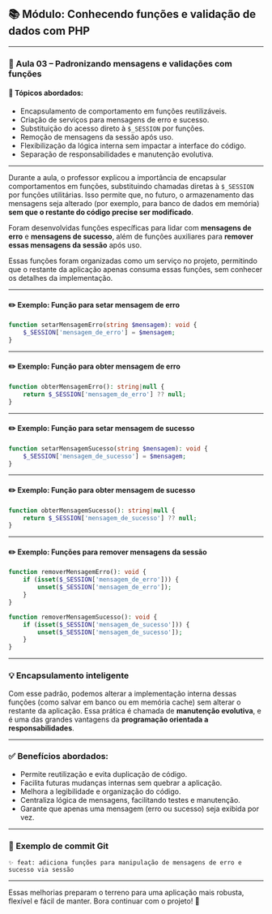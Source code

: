 ## 📚 Módulo: Conhecendo funções e validação de dados com PHP

---

### 🔹 Aula 03 – Padronizando mensagens e validações com funções

#### 🧩 Tópicos abordados:
- Encapsulamento de comportamento em funções reutilizáveis.
- Criação de serviços para mensagens de erro e sucesso.
- Substituição do acesso direto à `$_SESSION` por funções.
- Remoção de mensagens da sessão após uso.
- Flexibilização da lógica interna sem impactar a interface do código.
- Separação de responsabilidades e manutenção evolutiva.

---

Durante a aula, o professor explicou a importância de encapsular comportamentos em funções, substituindo chamadas diretas à `$_SESSION` por funções utilitárias. Isso permite que, no futuro, o armazenamento das mensagens seja alterado (por exemplo, para banco de dados em memória) **sem que o restante do código precise ser modificado**.

Foram desenvolvidas funções específicas para lidar com **mensagens de erro** e **mensagens de sucesso**, além de funções auxiliares para **remover essas mensagens da sessão** após uso.

Essas funções foram organizadas como um serviço no projeto, permitindo que o restante da aplicação apenas consuma essas funções, sem conhecer os detalhes da implementação.

---

#### ✏️ Exemplo: Função para setar mensagem de erro

```php
function setarMensagemErro(string $mensagem): void {
    $_SESSION['mensagem_de_erro'] = $mensagem;
}
```

---

#### ✏️ Exemplo: Função para obter mensagem de erro

```php
function obterMensagemErro(): string|null {
    return $_SESSION['mensagem_de_erro'] ?? null;
}
```

---

#### ✏️ Exemplo: Função para setar mensagem de sucesso

```php
function setarMensagemSucesso(string $mensagem): void {
    $_SESSION['mensagem_de_sucesso'] = $mensagem;
}
```

---

#### ✏️ Exemplo: Função para obter mensagem de sucesso

```php
function obterMensagemSucesso(): string|null {
    return $_SESSION['mensagem_de_sucesso'] ?? null;
}
```

---

#### ✏️ Exemplo: Funções para remover mensagens da sessão

```php
function removerMensagemErro(): void {
    if (isset($_SESSION['mensagem_de_erro'])) {
        unset($_SESSION['mensagem_de_erro']);
    }
}

function removerMensagemSucesso(): void {
    if (isset($_SESSION['mensagem_de_sucesso'])) {
        unset($_SESSION['mensagem_de_sucesso']);
    }
}
```

---

### 💡 Encapsulamento inteligente

Com esse padrão, podemos alterar a implementação interna dessas funções (como salvar em banco ou em memória cache) sem alterar o restante da aplicação. Essa prática é chamada de **manutenção evolutiva**, e é uma das grandes vantagens da **programação orientada a responsabilidades**.

---

### ✅ Benefícios abordados:

- Permite reutilização e evita duplicação de código.
- Facilita futuras mudanças internas sem quebrar a aplicação.
- Melhora a legibilidade e organização do código.
- Centraliza lógica de mensagens, facilitando testes e manutenção.
- Garante que apenas uma mensagem (erro ou sucesso) seja exibida por vez.

---

### 📌 Exemplo de commit Git

```
✨ feat: adiciona funções para manipulação de mensagens de erro e sucesso via sessão
```

---

Essas melhorias preparam o terreno para uma aplicação mais robusta, flexível e fácil de manter. Bora continuar com o projeto! 🚀
